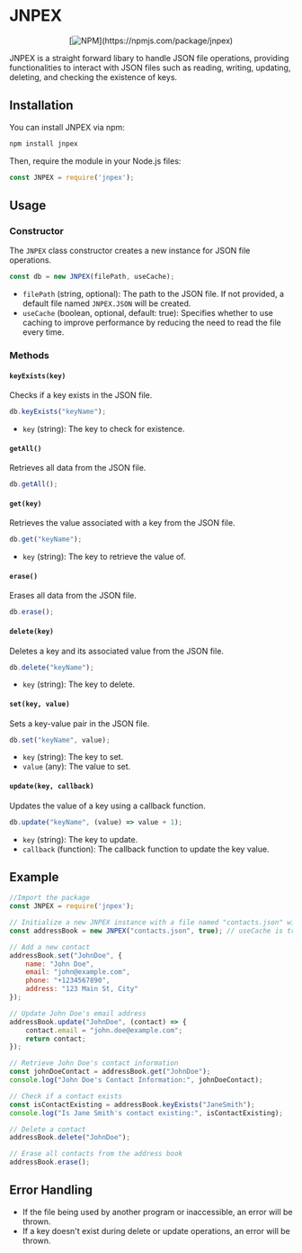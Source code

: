 # JNPEX


<div align="center">
    
[![NPM](https://nodei.co/npm/jnpex.png?)](https://npmjs.com/package/jnpex)

</div>


JNPEX is a straight forward libary to handle JSON file operations, providing functionalities to interact with JSON files such as reading, writing, updating, deleting, and checking the existence of keys.


## Installation

You can install JNPEX via npm:

```bash
npm install jnpex
```

Then, require the module in your Node.js files:

```javascript
const JNPEX = require('jnpex');
```

## Usage

### Constructor

The `JNPEX` class constructor creates a new instance for JSON file operations.

```javascript
const db = new JNPEX(filePath, useCache);
```

- `filePath` (string, optional): The path to the JSON file. If not provided, a default file named `JNPEX.JSON` will be created.
- `useCache` (boolean, optional, default: true): Specifies whether to use caching to improve performance by reducing the need to read the file every time.

### Methods

#### `keyExists(key)`

Checks if a key exists in the JSON file.

```javascript
db.keyExists("keyName");
```

- `key` (string): The key to check for existence.

#### `getAll()`

Retrieves all data from the JSON file.

```javascript
db.getAll();
```

#### `get(key)`

Retrieves the value associated with a key from the JSON file.

```javascript
db.get("keyName");
```

- `key` (string): The key to retrieve the value of.

#### `erase()`

Erases all data from the JSON file.

```javascript
db.erase();
```

#### `delete(key)`

Deletes a key and its associated value from the JSON file.

```javascript
db.delete("keyName");
```

- `key` (string): The key to delete.

#### `set(key, value)`

Sets a key-value pair in the JSON file.

```javascript
db.set("keyName", value);
```

- `key` (string): The key to set.
- `value` (any): The value to set.

#### `update(key, callback)`

Updates the value of a key using a callback function.

```javascript
db.update("keyName", (value) => value + 1);
```

- `key` (string): The key to update.
- `callback` (function): The callback function to update the key value.

## Example

```javascript
//Import the package
const JNPEX = require('jnpex');

// Initialize a new JNPEX instance with a file named "contacts.json" with caching true
const addressBook = new JNPEX("contacts.json", true); // useCache is true by default.

// Add a new contact
addressBook.set("JohnDoe", {
    name: "John Doe",
    email: "john@example.com",
    phone: "+1234567890",
    address: "123 Main St, City"
});

// Update John Doe's email address
addressBook.update("JohnDoe", (contact) => {
    contact.email = "john.doe@example.com";
    return contact;
});

// Retrieve John Doe's contact information
const johnDoeContact = addressBook.get("JohnDoe");
console.log("John Doe's Contact Information:", johnDoeContact);

// Check if a contact exists
const isContactExisting = addressBook.keyExists("JaneSmith");
console.log("Is Jane Smith's contact existing:", isContactExisting);

// Delete a contact
addressBook.delete("JohnDoe");

// Erase all contacts from the address book
addressBook.erase();

```

## Error Handling

- If the file being used by another program or inaccessible, an error will be thrown.
- If a key doesn't exist during delete or update operations, an error will be thrown.


